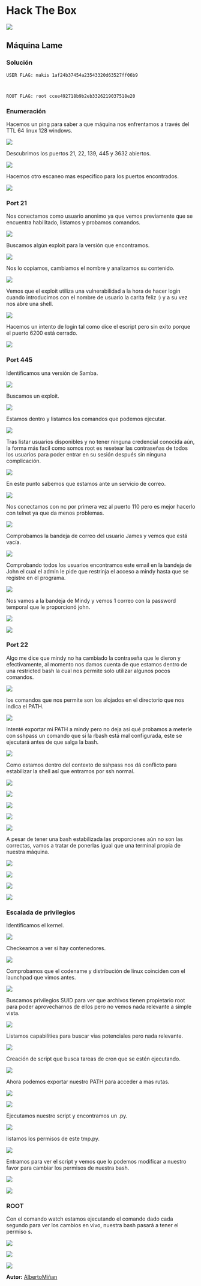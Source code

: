 # Hack The Box
    
  

  ![](https://github.com/albertominan/Hacking/blob/cc70219fba98c2fcfe6b18c1ae203d71bb1723ca/HackTheBox/Lame/Capturas/LAME.png)
  
  
## Máquina Lame

  



### Solución
    
    USER FLAG: makis 1af24b37454a23543320d63527ff06b9


    
    ROOT FLAG: root ccee492718b9b2eb3326219037518e20
    
  
  
### Enumeración

Hacemos un ping para saber a que máquina nos enfrentamos a través del TTL 64 linux 128 windows.

![](https://github.com/albertominan/Hacking/blob/cc70219fba98c2fcfe6b18c1ae203d71bb1723ca/HackTheBox/Lame/Capturas/ttllinux.png)

Descubrimos los puertos 21, 22, 139, 445 y 3632 abiertos.

![](https://github.com/albertominan/Hacking/blob/cc70219fba98c2fcfe6b18c1ae203d71bb1723ca/HackTheBox/Lame/Capturas/Ports.png)

Hacemos otro escaneo mas especifico para los puertos encontrados.

![](https://github.com/albertominan/Hacking/blob/cc70219fba98c2fcfe6b18c1ae203d71bb1723ca/HackTheBox/Lame/Capturas/Targets.png)

### Port 21

Nos conectamos como usuario anonimo ya que vemos previamente que se encuentra habilitado, listamos y probamos comandos.

![](https://github.com/albertominan/Hacking/blob/cc70219fba98c2fcfe6b18c1ae203d71bb1723ca/HackTheBox/Lame/Capturas/FTPAnonymousLogin.png)

Buscamos algún exploit para la versión que encontramos.

![](https://github.com/albertominan/Hacking/blob/cc70219fba98c2fcfe6b18c1ae203d71bb1723ca/HackTheBox/Lame/Capturas/SearchSploitVSFTPD.png)

Nos lo copiamos, cambiamos el nombre y analizamos su contenido.

![](https://github.com/albertominan/Hacking/blob/cc70219fba98c2fcfe6b18c1ae203d71bb1723ca/HackTheBox/Lame/Capturas/SearchSploitVSFTPD1.png)

Vemos que el exploit utiliza una vulnerabilidad a la hora de hacer login cuando introducimos con el nombre de usuario la carita feliz :) y a su vez nos abre una shell.

![](https://github.com/albertominan/Hacking/blob/cc70219fba98c2fcfe6b18c1ae203d71bb1723ca/HackTheBox/Lame/Capturas/SearchSploitVSFTPD2.png)

Hacemos un intento de login tal como dice el escript pero sin exito porque el puerto 6200 está cerrado.

![](https://github.com/albertominan/Hacking/blob/cc70219fba98c2fcfe6b18c1ae203d71bb1723ca/HackTheBox/Lame/Capturas/IntentoLoginNcTelnet.png)

### Port 445

Identificamos una versión de Samba.

![](https://github.com/albertominan/Hacking/blob/cc70219fba98c2fcfe6b18c1ae203d71bb1723ca/HackTheBox/Lame/Capturas/SambaEnumeration.png)

Buscamos un exploit.

![](https://github.com/albertominan/Hacking/blob/cc70219fba98c2fcfe6b18c1ae203d71bb1723ca/HackTheBox/Lame/Capturas/SambaEnumeration1.png)

Estamos dentro y listamos los comandos que podemos ejecutar.

![](https://github.com/albertominan/Hacking/blob/55c54df668c89914067c4d2c996a592be8039f68/HackTheBox/SolidState/Capturas/NcRoot.png)

Tras listar usuarios disponibles y no tener ninguna credencial conocida aún, la forma más facil como somos root es resetear las contraseñas de todos los usuarios para poder entrar en su sesión después sin ninguna complicación.  

![](https://github.com/albertominan/Hacking/blob/55c54df668c89914067c4d2c996a592be8039f68/HackTheBox/SolidState/Capturas/NcPasswordReset.png)

En este punto sabemos que estamos ante un servicio de correo.

![](https://github.com/albertominan/Hacking/blob/55c54df668c89914067c4d2c996a592be8039f68/HackTheBox/SolidState/Capturas/ServicioCorreo.png)

Nos conectamos con nc por primera vez al puerto 110 pero es mejor hacerlo con telnet ya que da menos problemas.

![](https://github.com/albertominan/Hacking/blob/55c54df668c89914067c4d2c996a592be8039f68/HackTheBox/SolidState/Capturas/UserJames110.png)

Comprobamos la bandeja de correo del usuario James y vemos que está vacía.

![](https://github.com/albertominan/Hacking/blob/55c54df668c89914067c4d2c996a592be8039f68/HackTheBox/SolidState/Capturas/CorreoJamesVacio.png)

Comprobando todos los usuarios encontramos este email en la bandeja de John el cual el admin le pide que restrinja el acceso a mindy hasta que se registre en el programa.

![](https://github.com/albertominan/Hacking/blob/55c54df668c89914067c4d2c996a592be8039f68/HackTheBox/SolidState/Capturas/EmailAdmin2John.png)

Nos vamos a la bandeja de Mindy y vemos 1 correo con la password temporal que le proporcionó john.

![](https://github.com/albertominan/Hacking/blob/55c54df668c89914067c4d2c996a592be8039f68/HackTheBox/SolidState/Capturas/EmailMindy1.png)

![](https://github.com/albertominan/Hacking/blob/55c54df668c89914067c4d2c996a592be8039f68/HackTheBox/SolidState/Capturas/EmailMindy2.png)


### Port 22

Algo me dice que mindy no ha cambiado la contraseña que le dieron y efectivamente, al momento nos damos cuenta de que estamos dentro de una restricted bash la cual nos permite solo utilizar algunos pocos comandos.

![](https://github.com/albertominan/Hacking/blob/55c54df668c89914067c4d2c996a592be8039f68/HackTheBox/SolidState/Capturas/SSHLoginRbashwhoami.png)

los comandos que nos permite son los alojados en el directorio que nos indica el PATH.

![](https://github.com/albertominan/Hacking/blob/55c54df668c89914067c4d2c996a592be8039f68/HackTheBox/SolidState/Capturas/RbashCommands.png)

Intenté exportar mi PATH a mindy pero no deja asi qué probamos a meterle con sshpass un comando que si la rbash está mal configurada, este se ejecutará antes de que salga la bash.

![](https://github.com/albertominan/Hacking/blob/55c54df668c89914067c4d2c996a592be8039f68/HackTheBox/SolidState/Capturas/BashShell.png)

Como estamos dentro del contexto de sshpass nos dá conflicto para estabilizar la shell así que entramos por ssh normal. 

![](https://github.com/albertominan/Hacking/blob/55c54df668c89914067c4d2c996a592be8039f68/HackTheBox/SolidState/Capturas/EstabilizandoShell.png)

![](https://github.com/albertominan/Hacking/blob/55c54df668c89914067c4d2c996a592be8039f68/HackTheBox/SolidState/Capturas/EstabilizandoShell1.png)

![](https://github.com/albertominan/Hacking/blob/55c54df668c89914067c4d2c996a592be8039f68/HackTheBox/SolidState/Capturas/EstabilizandoShell2.png)

![](https://github.com/albertominan/Hacking/blob/55c54df668c89914067c4d2c996a592be8039f68/HackTheBox/SolidState/Capturas/EstabilizandoShell3.png)

![](https://github.com/albertominan/Hacking/blob/55c54df668c89914067c4d2c996a592be8039f68/HackTheBox/SolidState/Capturas/EstabilizandoShell4.png)

A pesar de tener una bash estabilizada las proporciones aún no son las correctas, vamos a tratar de ponerlas igual que una terminal propia de nuestra máquina.

![](https://github.com/albertominan/Hacking/blob/3781f82847bb9340d3b840bc7bacfcf73102bba7/HackTheBox/SolidState/Capturas/ProporcionesSHELL.png)

![](https://github.com/albertominan/Hacking/blob/55c54df668c89914067c4d2c996a592be8039f68/HackTheBox/SolidState/Capturas/ProporcionesSHELL1.png)

![](https://github.com/albertominan/Hacking/blob/55c54df668c89914067c4d2c996a592be8039f68/HackTheBox/SolidState/Capturas/ProporcionesSHELL2.png)

![](https://github.com/albertominan/Hacking/blob/55c54df668c89914067c4d2c996a592be8039f68/HackTheBox/SolidState/Capturas/ProporcionesSHELL3.png)

### Escalada de privilegios

Identificamos el kernel.

![](https://github.com/albertominan/Hacking/blob/55c54df668c89914067c4d2c996a592be8039f68/HackTheBox/SolidState/Capturas/uname-a.png)

Checkeamos a ver si hay contenedores.

![](https://github.com/albertominan/Hacking/blob/55c54df668c89914067c4d2c996a592be8039f68/HackTheBox/SolidState/Capturas/ComprobandoContenedores.png)

Comprobamos que el codename y distribución de linux coinciden con el launchpad que vimos antes.

![](https://github.com/albertominan/Hacking/blob/55c54df668c89914067c4d2c996a592be8039f68/HackTheBox/SolidState/Capturas/lsb_release.png)

Buscamos privilegios SUID para ver que archivos tienen propietario root para poder aprovecharnos de ellos pero no vemos nada relevante a simple vista.

![](https://github.com/albertominan/Hacking/blob/55c54df668c89914067c4d2c996a592be8039f68/HackTheBox/SolidState/Capturas/PrivilegiosSUID.png)

Listamos capabilities para buscar vias potenciales pero nada relevante.

![](https://github.com/albertominan/Hacking/blob/55c54df668c89914067c4d2c996a592be8039f68/HackTheBox/SolidState/Capturas/ListadoCapabilities.png)

Creación de script que busca tareas de cron que se estén ejecutando.

![](https://github.com/albertominan/Hacking/blob/55c54df668c89914067c4d2c996a592be8039f68/HackTheBox/SolidState/Capturas/ScriptCronfinder.png)

Ahora podemos exportar nuestro PATH para acceder a mas rutas.

![](https://github.com/albertominan/Hacking/blob/55c54df668c89914067c4d2c996a592be8039f68/HackTheBox/SolidState/Capturas/ScriptCronfinder1.png)

![](https://github.com/albertominan/Hacking/blob/55c54df668c89914067c4d2c996a592be8039f68/HackTheBox/SolidState/Capturas/ScriptCronfinder2.png)

Ejecutamos nuestro script y encontramos un .py.

![](https://github.com/albertominan/Hacking/blob/55c54df668c89914067c4d2c996a592be8039f68/HackTheBox/SolidState/Capturas/ResultadoScript.png)

listamos los permisos de este tmp.py.

![](https://github.com/albertominan/Hacking/blob/55c54df668c89914067c4d2c996a592be8039f68/HackTheBox/SolidState/Capturas/PrivilegiosScriptTMP.png)

Entramos para ver el script y vemos que lo podemos modificar a nuestro favor para cambiar los permisos de nuestra bash.

![](https://github.com/albertominan/Hacking/blob/55c54df668c89914067c4d2c996a592be8039f68/HackTheBox/SolidState/Capturas/ScriptTMPModificacion.png)

![](https://github.com/albertominan/Hacking/blob/55c54df668c89914067c4d2c996a592be8039f68/HackTheBox/SolidState/Capturas/ScriptTMPFinal.png)

### ROOT

Con el comando watch estamos ejecutando el comando dado cada segundo para ver los cambios en vivo, nuestra bash pasará a tener el permiso s.

![](https://github.com/albertominan/Hacking/blob/cc70219fba98c2fcfe6b18c1ae203d71bb1723ca/HackTheBox/Lame/Capturas/Flags.png)

![](https://github.com/albertominan/Hacking/blob/7736054cfb555db9ecebccf26d586859c05139e9/HackTheBox/SolidState/Capturas/giphy.webp)

![](https://github.com/albertominan/Hacking/blob/cc70219fba98c2fcfe6b18c1ae203d71bb1723ca/HackTheBox/Lame/Capturas/LAME.png)


**Autor:** [AlbertoMiñan](https://github.com/albertominan)
